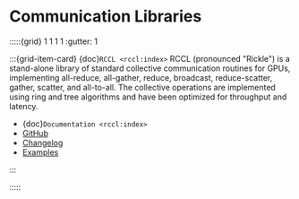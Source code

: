 # Communication Libraries

:::::{grid} 1 1 1 1
:gutter: 1

:::{grid-item-card} {doc}`RCCL <rccl:index>`
RCCL (pronounced "Rickle") is a stand-alone library of standard collective communication routines for GPUs,
implementing all-reduce, all-gather, reduce, broadcast, reduce-scatter, gather, scatter, and all-to-all.
The collective operations are implemented using ring and tree algorithms and have been optimized for
throughput and latency.

- {doc}`Documentation <rccl:index>`
- [GitHub](https://github.com/ROCmSoftwarePlatform/rccl)
- [Changelog](https://github.com/ROCmSoftwarePlatform/rocFFT/blob/develop/CHANGELOG.md)
- [Examples](https://github.com/ROCmSoftwarePlatform/rccl/tree/develop/tools)

:::

:::::
